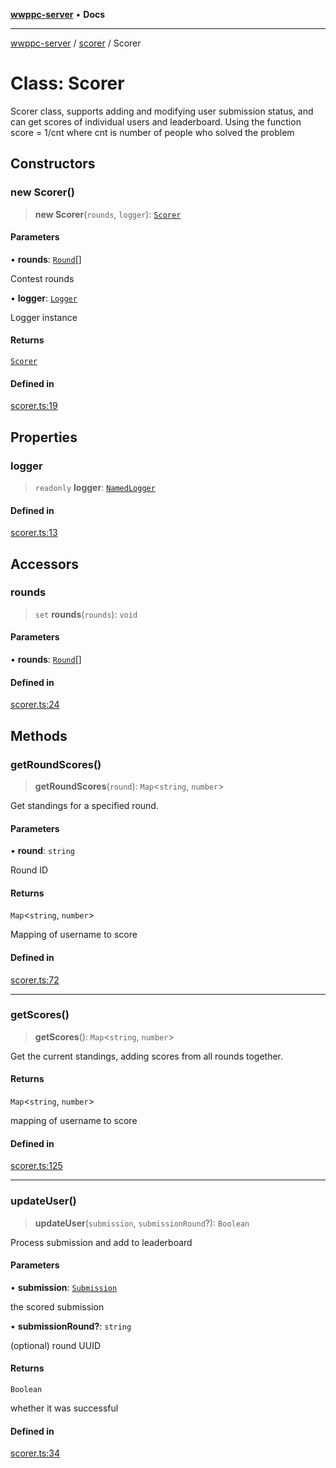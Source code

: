 [**wwppc-server**](../../README.md) • **Docs**

***

[wwppc-server](../../modules.md) / [scorer](../README.md) / Scorer

# Class: Scorer

Scorer class, supports adding and modifying user submission status, and can get scores of individual users and leaderboard.
Using the function score = 1/cnt where cnt is number of people who solved the problem

## Constructors

### new Scorer()

> **new Scorer**(`rounds`, `logger`): [`Scorer`](Scorer.md)

#### Parameters

• **rounds**: [`Round`](../../database/interfaces/Round.md)[]

Contest rounds

• **logger**: [`Logger`](../../log/interfaces/Logger.md)

Logger instance

#### Returns

[`Scorer`](Scorer.md)

#### Defined in

[scorer.ts:19](https://github.com/WWPPC/WWPPC-server/blob/96bcc74e00ec496e35202c4bddfc3a060fa4a556/src/scorer.ts#L19)

## Properties

### logger

> `readonly` **logger**: [`NamedLogger`](../../log/classes/NamedLogger.md)

#### Defined in

[scorer.ts:13](https://github.com/WWPPC/WWPPC-server/blob/96bcc74e00ec496e35202c4bddfc3a060fa4a556/src/scorer.ts#L13)

## Accessors

### rounds

> `set` **rounds**(`rounds`): `void`

#### Parameters

• **rounds**: [`Round`](../../database/interfaces/Round.md)[]

#### Defined in

[scorer.ts:24](https://github.com/WWPPC/WWPPC-server/blob/96bcc74e00ec496e35202c4bddfc3a060fa4a556/src/scorer.ts#L24)

## Methods

### getRoundScores()

> **getRoundScores**(`round`): `Map`\<`string`, `number`\>

Get standings for a specified round.

#### Parameters

• **round**: `string`

Round ID

#### Returns

`Map`\<`string`, `number`\>

Mapping of username to score

#### Defined in

[scorer.ts:72](https://github.com/WWPPC/WWPPC-server/blob/96bcc74e00ec496e35202c4bddfc3a060fa4a556/src/scorer.ts#L72)

***

### getScores()

> **getScores**(): `Map`\<`string`, `number`\>

Get the current standings, adding scores from all rounds together.

#### Returns

`Map`\<`string`, `number`\>

mapping of username to score

#### Defined in

[scorer.ts:125](https://github.com/WWPPC/WWPPC-server/blob/96bcc74e00ec496e35202c4bddfc3a060fa4a556/src/scorer.ts#L125)

***

### updateUser()

> **updateUser**(`submission`, `submissionRound`?): `Boolean`

Process submission and add to leaderboard

#### Parameters

• **submission**: [`Submission`](../../database/interfaces/Submission.md)

the scored submission

• **submissionRound?**: `string`

(optional) round UUID

#### Returns

`Boolean`

whether it was successful

#### Defined in

[scorer.ts:34](https://github.com/WWPPC/WWPPC-server/blob/96bcc74e00ec496e35202c4bddfc3a060fa4a556/src/scorer.ts#L34)
